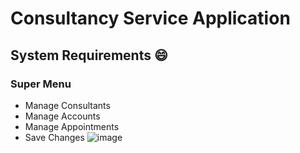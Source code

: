 # Consultancy Service Application

## System Requirements :smile:
### Super Menu
- Manage Consultants
- Manage Accounts
- Manage Appointments
- Save Changes
![image](https://user-images.githubusercontent.com/36232533/116467657-37bf0080-a870-11eb-92c6-4df3fc27b7c9.png)


